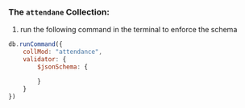 ### The `attendane` Collection:

1. run the following command in the terminal to enforce the schema

```javascript
db.runCommand({
    collMod: "attendance",
    validator: {
        $jsonSchema: {

        }
    }
})
```